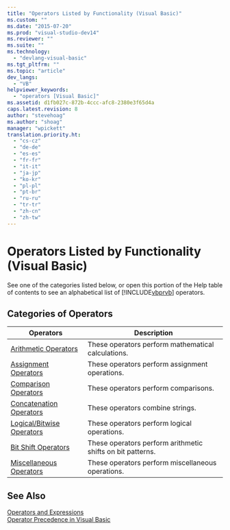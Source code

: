 ```yaml
---
title: "Operators Listed by Functionality (Visual Basic)"
ms.custom: ""
ms.date: "2015-07-20"
ms.prod: "visual-studio-dev14"
ms.reviewer: ""
ms.suite: ""
ms.technology: 
  - "devlang-visual-basic"
ms.tgt_pltfrm: ""
ms.topic: "article"
dev_langs: 
  - "VB"
helpviewer_keywords: 
  - "operators [Visual Basic]"
ms.assetid: d1fb027c-872b-4ccc-afc8-2380e3f65d4a
caps.latest.revision: 8
author: "stevehoag"
ms.author: "shoag"
manager: "wpickett"
translation.priority.ht: 
  - "cs-cz"
  - "de-de"
  - "es-es"
  - "fr-fr"
  - "it-it"
  - "ja-jp"
  - "ko-kr"
  - "pl-pl"
  - "pt-br"
  - "ru-ru"
  - "tr-tr"
  - "zh-cn"
  - "zh-tw"
---
```

# Operators Listed by Functionality (Visual Basic)
See one of the categories listed below, or open this portion of the Help table of contents to see an alphabetical list of [!INCLUDE[vbprvb](../../../csharp\programming-guide\concepts\linq/includes/vbprvb_md.md)] operators.  
  
## Categories of Operators  
  
|Operators|Description|  
|---------------|-----------------|  
|[Arithmetic Operators](../../../visual-basic\language-reference\operators/arithmetic-operators.md)|These operators perform mathematical calculations.|  
|[Assignment Operators](../../../visual-basic\language-reference\operators/assignment-operators.md)|These operators perform assignment operations.|  
|[Comparison Operators](../../../visual-basic\language-reference\operators/comparison-operators.md)|These operators perform comparisons.|  
|[Concatenation Operators](../../../visual-basic\language-reference\operators/concatenation-operators.md)|These operators combine strings.|  
|[Logical/Bitwise Operators](../../../visual-basic\language-reference\operators/logical-bitwise-operators.md)|These operators perform logical operations.|  
|[Bit Shift Operators](../../../visual-basic\language-reference\operators/bit-shift-operators.md)|These operators perform arithmetic shifts on bit patterns.|  
|[Miscellaneous Operators](../../../visual-basic\language-reference\operators/miscellaneous-operators.md)|These operators perform miscellaneous operations.|  
  
## See Also  
 [Operators and Expressions](../../../visual-basic\programming-guide\language-features\operators-and-expressions/index.md)   
 [Operator Precedence in Visual Basic](../../../visual-basic\language-reference\operators/operator-precedence.md)
